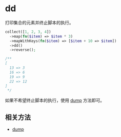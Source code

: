 # dd

打印集合的元素并终止脚本的执行。

```php
collect([1, 2, 3, 4])
  ->map(fn($item) => $item * 3)
  ->mapWithKeys(fn($item) => [$item + 10 => $item])
  ->dd()
  ->reverse();

/**
[
  13 => 3
  16 => 6
  19 => 9
  22 => 12
]
 */
```

如果不希望终止脚本的执行，使用 [dump](dump.md) 方法即可。

## 相关方法

- [dump](dump.md)
